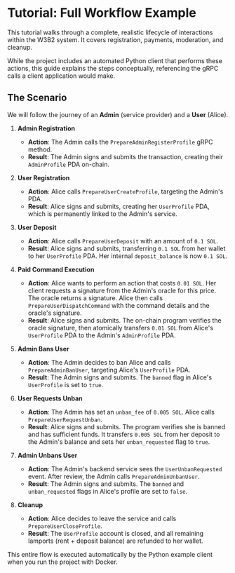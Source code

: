 # Tutorial: Full Workflow Example

This tutorial walks through a complete, realistic lifecycle of interactions within the W3B2 system. It covers registration, payments, moderation, and cleanup.

While the project includes an automated Python client that performs these actions, this guide explains the steps conceptually, referencing the gRPC calls a client application would make.

## The Scenario

We will follow the journey of an **Admin** (service provider) and a **User** (Alice).

1.  **Admin Registration**
    - **Action**: The Admin calls the `PrepareAdminRegisterProfile` gRPC method.
    - **Result**: The Admin signs and submits the transaction, creating their `AdminProfile` PDA on-chain.

2.  **User Registration**
    - **Action**: Alice calls `PrepareUserCreateProfile`, targeting the Admin's PDA.
    - **Result**: Alice signs and submits, creating her `UserProfile` PDA, which is permanently linked to the Admin's service.

3.  **User Deposit**
    - **Action**: Alice calls `PrepareUserDeposit` with an amount of `0.1 SOL`.
    - **Result**: Alice signs and submits, transferring `0.1 SOL` from her wallet to her `UserProfile` PDA. Her internal `deposit_balance` is now `0.1 SOL`.

4.  **Paid Command Execution**
    - **Action**: Alice wants to perform an action that costs `0.01 SOL`. Her client requests a signature from the Admin's oracle for this price. The oracle returns a signature. Alice then calls `PrepareUserDispatchCommand` with the command details and the oracle's signature.
    - **Result**: Alice signs and submits. The on-chain program verifies the oracle signature, then atomically transfers `0.01 SOL` from Alice's `UserProfile` PDA to the Admin's `AdminProfile` PDA.

5.  **Admin Bans User**
    - **Action**: The Admin decides to ban Alice and calls `PrepareAdminBanUser`, targeting Alice's `UserProfile` PDA.
    - **Result**: The Admin signs and submits. The `banned` flag in Alice's `UserProfile` is set to `true`.

6.  **User Requests Unban**
    - **Action**: The Admin has set an `unban_fee` of `0.005 SOL`. Alice calls `PrepareUserRequestUnban`.
    - **Result**: Alice signs and submits. The program verifies she is banned and has sufficient funds. It transfers `0.005 SOL` from her deposit to the Admin's balance and sets her `unban_requested` flag to `true`.

7.  **Admin Unbans User**
    - **Action**: The Admin's backend service sees the `UserUnbanRequested` event. After review, the Admin calls `PrepareAdminUnbanUser`.
    - **Result**: The Admin signs and submits. The `banned` and `unban_requested` flags in Alice's profile are set to `false`.

8.  **Cleanup**
    - **Action**: Alice decides to leave the service and calls `PrepareUserCloseProfile`.
    - **Result**: The `UserProfile` account is closed, and all remaining lamports (rent + deposit balance) are refunded to her wallet.

This entire flow is executed automatically by the Python example client when you run the project with Docker.